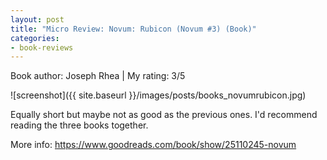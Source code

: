 ```yaml
---
layout: post
title: "Micro Review: Novum: Rubicon (Novum #3) (Book)"
categories:
- book-reviews
---
```


<p>Book author: Joseph Rhea | My rating: 3/5</p>


![screenshot]({{ site.baseurl }}/images/posts/books_novumrubicon.jpg)


<p>Equally short but maybe not as good as the previous ones. I'd recommend reading the three books together.<p>
<p>More info: <a href="https://www.goodreads.com/book/show/25110245-novum">https://www.goodreads.com/book/show/25110245-novum</a><p>

